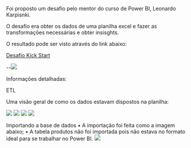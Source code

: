 Foi proposto um desafio pelo mentor do curso de Power BI, Leonardo Karpisnki.

O desafio era obter os dados de uma planilha excel e fazer as transformações necessárias e obter insisghts.

O resultado pode ser visto através do link abaixo:

[Desafio Kick Start](https://app.powerbi.com/view?r=eyJrIjoiMzhiODk2ZjktYzQ5NC00NTY4LTk1YzEtMzBlMDJjOTFiOTU2IiwidCI6ImFmMTJhMmZkLTI0NjgtNDA1OS1hNTFhLTYyZmRhM2U2OTBiNSJ9&pageName=ReportSection047258e706d600e79a61) 


--![](https://i.ibb.co/j8x063m/pbi.png)

Informações detalhadas:

ETL

Uma visão geral de como os dados estavam dispostos na planilha:

![](https://i.ibb.co/kXQy9bq/base1.png)
![](https://i.ibb.co/T8J6kBq/base2.png)
![](https://i.ibb.co/7bYLc4x/base3.png)
![](https://i.ibb.co/jh61w7b/base4.png)

Importando a base de dados
  •	A importação foi feita como a imagem abaixo;
  •	A tabela produtos não foi importada pois não estava no formato ideal para se trabalhar no Power BI.
  ![](https://i.ibb.co/1bHzVJ8/navigator.png)
  


